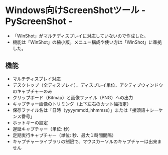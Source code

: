 # Windows向けScreenShotツール - PyScreenShot -

- 「WinShot」がマルチディスプレイに対応していないので作成した。
- 機能は「WinShot」の縮小版。メニュー構成や使い方は「WinShot」に準拠した。

## 機能

- マルチディスプレイ対応
- デスクトップ（全ディスプレイ）、ディスプレイ単位、アクティブウィンドウのキャプチャーのみ
- クリップボード（Bitmap）と画像ファイル（PNG）への出力
- キャプチャー画像のトリミング（上下左右のカット幅指定）
- 保存ファイル名は「日時（yyyymmdd_hhmmss）」または「接頭語＋シーケンス番号」
- ホットキーの設定
- 遅延キャプチャー（単位: 秒）
- 定期実行キャプチャー（単位: 秒、最大１時間間隔）
- キャプチャーライブラリの制限で、マウスカーソルのキャプチャーは出来ません
